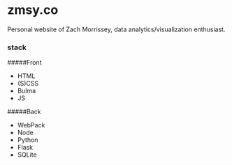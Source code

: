 # zmsy.co
Personal website of Zach Morrissey, data analytics/visualization enthusiast. 

### stack

#####Front
* HTML
* (S)CSS
* Bulma
* JS

#####Back
* WebPack
* Node
* Python
* Flask
* SQLite

